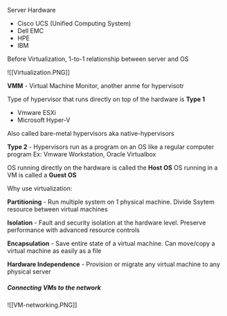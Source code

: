Server Hardware 

- Cisco UCS (Unified Computing System)
- Dell EMC
- HPE
- IBM

Before Virtualization, 1-to-1 relationship between server and OS

![[Virtualization.PNG]]


**VMM** - Virtual Machine Monitor, another anme for hypervisotr

Type of hypervisor that runs  directly on top of the hardware is **Type 1**
- Vmware ESXi
- Microsoft Hyper-V

Also called bare-metal hypervisors
	aka native-hypervisors

**Type 2** - Hypervisors run as a program on an OS like a regular computer program
	Ex: Vmware Workstation, Oracle Virtualbox

OS running directly on the hardware is called the **Host OS**
OS running in a VM is called a **Guest OS**

Why use virtualization:

**Partitioning** - Run multiple system on 1 physical machine.  Divide Ssytem resource between virtual machines

**Isolation** - Fault and security isolation at the hardware level.  Preserve performance with advanced resource controls

**Encapsulation** - Save entire state of a virtual machine.  Can move/copy a virtual machine as easily as a file

**Hardware Independence** - Provision or migrate any virtual machine to any physical server

##### Connecting VMs to the network

 ![[VM-networking.PNG]]

